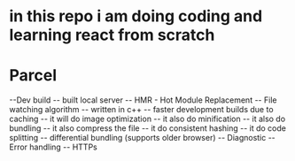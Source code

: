 # in this repo i am doing coding and learning react from scratch 

# Parcel
--Dev build 
-- built local server
-- HMR - Hot Module Replacement
-- File watching algorithm -- written in c++
-- faster development builds due to caching 
-- it will do image optimization 
-- it also do minification 
-- it also do bundling 
-- it also compress the file
-- it do consistent hashing 
-- it do code splitting 
-- differential bundling (supports older browser)
-- Diagnostic
-- Error handling 
-- HTTPs

